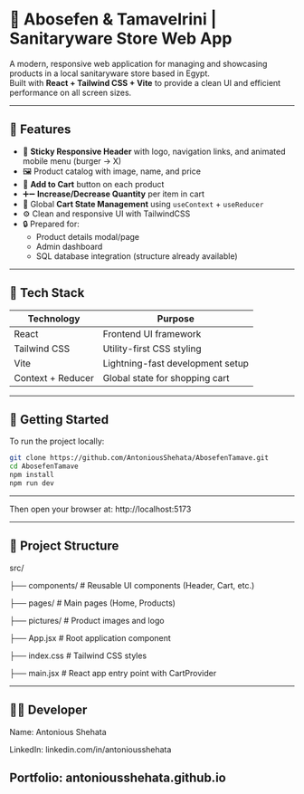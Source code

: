 # 🛁 Abosefen & TamaveIrini | Sanitaryware Store Web App

A modern, responsive web application for managing and showcasing products in a local sanitaryware store based in Egypt.  
Built with **React + Tailwind CSS + Vite** to provide a clean UI and efficient performance on all screen sizes.

---

## 🎯 Features


- 🧭 **Sticky Responsive Header** with logo, navigation links, and animated mobile menu (burger → X)
- 🖼️ Product catalog with image, name, and price
- 🛒 **Add to Cart** button on each product
- ➕➖ **Increase/Decrease Quantity** per item in cart
- 🧠 Global **Cart State Management** using `useContext` + `useReducer`
- ⚙️ Clean and responsive UI with TailwindCSS
- 🔒 Prepared for:
  - Product details modal/page
  - Admin dashboard
  - SQL database integration (structure already available)

---

## 🧰 Tech Stack

| Technology    | Purpose                         |
|---------------|----------------------------------|
| React         | Frontend UI framework            |
| Tailwind CSS  | Utility-first CSS styling        |
| Vite          | Lightning-fast development setup |
| Context + Reducer | Global state for shopping cart |

---

## 🚀 Getting Started

To run the project locally:

```bash
git clone https://github.com/AntoniousShehata/AbosefenTamave.git
cd AbosefenTamave
npm install
npm run dev
```
---
Then open your browser at:
http://localhost:5173

---
## 📁 Project Structure

src/

├── components/        # Reusable UI components (Header, Cart, etc.)

├── pages/             # Main pages (Home, Products)

├── pictures/          # Product images and logo

├── App.jsx            # Root application component

├── index.css          # Tailwind CSS styles

├── main.jsx           # React app entry point with CartProvider

---
## 👨‍💻 Developer

Name: Antonious Shehata

LinkedIn: linkedin.com/in/antoniousshehata

Portfolio: antoniousshehata.github.io
---
